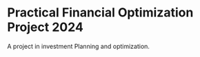 # Practical Financial Optimization Project 2024

A project in investment Planning and optimization.  
